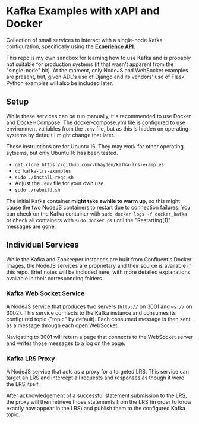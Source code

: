 # Kafka Examples with xAPI and Docker
Collection of small services to interact with a single-node Kafka configuration, specifically using the **[Experience API](https://adlnet.gov/experience-api)**.

This repo is my own sandbox for learning how to use Kafka and is probably not suitable for production systems (if 
that wasn't apparent from the "single-node" bit).  At the moment, only NodeJS and WebSocket examples are present,
but, given ADL's use of Django and its vendors' use of Flask, Python examples will also be included later.

## Setup
While these services can be run manually, it's recommended to use Docker and Docker-Compose.  The docker-compose.yml file is configured
to use environment variables from the `.env` file, but as this is hidden on operating systems by default I might change that later.

These instructions are for Ubuntu 16.  They may work for other operating sytsems, but only Ubuntu 16 has been tested.

- `git clone https://github.com/vbhayden/kafka-lrs-examples`
- `cd kafka-lrs-examples`
- `sudo ./install-reqs.sh`
- Adjust the `.env` file for your own use
- `sudo ./rebuild.sh`

The initial Kafka container **might take awhile to warm up**, so this might cause the two NodeJS containers to restart
due to connection failures.  You can check on the Kafka container with `sudo docker logs -f docker_kafka` or check all
containers with `sudo docker ps` until the "Restarting(1)" messages are gone.

## Individual Services
While the Kafka and Zookeeper instances are built from Confluent's Docker images, the NodeJS services are proprietary and their
source is available in this repo.  Brief notes will be included here, with more detailed explanations available in their corresponding
folders.

### Kafka Web Socket Service
A NodeJS service that produces two servers (`http://` on 3001 and `ws://` on 3002).  This service connects to the Kafka instance
and consumes its configured topic ("topic" by default).  Each consumed message is then sent as a message through each open WebSocket.

Navigating to 3001 will return a page that connects to the WebSocket server and writes those messages to a log on the page.

### Kafka LRS Proxy
A NodeJS service that acts as a proxy for a targeted LRS.  This service can target an LRS and intercept all requests and responses
as though it were the LRS itself.  

After acknowledgement of a successful statement submission to the LRS, the proxy will then retrieve those statements from the LRS
(in order to know exactly how appear in the LRS) and publish them to the configured Kafka topic.
